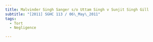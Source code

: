 ```yaml
---
title: Malvinder Singh Sanger s/o Uttam Singh v Sunjit Singh Gill 
subtitle: "[2011] SGHC 113 / 06\_May\_2011"
tags:
  - Tort
  - Negligence

---
```


